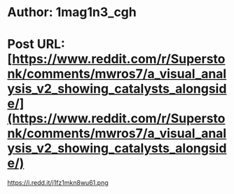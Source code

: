 # Author: 1mag1n3_cgh
# Post URL: [https://www.reddit.com/r/Superstonk/comments/mwros7/a_visual_analysis_v2_showing_catalysts_alongside/](https://www.reddit.com/r/Superstonk/comments/mwros7/a_visual_analysis_v2_showing_catalysts_alongside/)


https://i.redd.it/j1fz1mkn8wu61.png